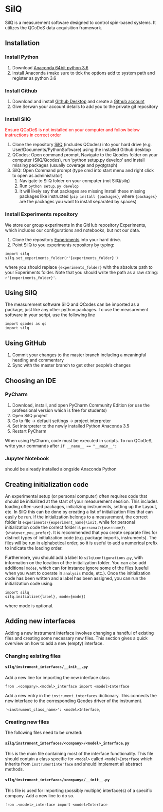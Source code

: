 # SilQ

SilQ is a measurement software designed to control spin-based systems. It utilizes the QCoDeS data acquisition framework.


## Installation

### Install Python
1.	Download [Anaconda 64bit python 3.6](https://www.continuum.io/downloads)
2.	Install Anaconda (make sure to tick the options add to system path and register as python 3.6

### Install Github
1.	Download and install [Github Desktop](https://desktop.github.com/) and create a [Github account](https://github.com/)
2.	Give Serwan your account details to add you to the private git repository

### Install SilQ
<span style="color:red">Ensure QCoDeS is not installed on your computer and
follow below instructions in correct order</span>
1.	Clone the repository [SilQ](https://github.com/nulinspiratie/SilQ) (includes QCodes) into your hard drive
    (e.g. User/Documents/PythonSoftware) using the installed Github desktop
2.	QCodes: Open command prompt, Navigate to the Qcodes folder on your computer (SilQ/Qcodes),
    run ‘python setup.py develop’ and install missing packages (usually coverage and pyqtgraph)
3.	SilQ: Open Command prompt (type cmd into start menu and right click to open as administrator)
    1.	Navigate to SilQ folder on your computer (not SilQ/silq)
    3.	Run `python setup.py develop`
    4.	It will likely say that packages are missing
        Install these missing packages like instructed (`pip install {packages}`, where `{packages}` are the packages you want to install separated by spaces)

### Install Experiments repository
We store our group experiments in the GitHub repository Experiments, which includes our configurations and notebooks, but not our data.
1. Clone the repository [Experiments](https://github.com/nulinspiratie/experiments) into your hard drive.
2. Point SilQ to you experiments repository by typing:
```
import silq
silq.set_experiments_folder(r'{experiments_folder}')
```
where you should replace `{experiments_folder}` with the absolute path to your Experiments folder.
Note that you should write the path as a raw string: `r'{experiments_folder}'`.

## Using SilQ
The measurement software SilQ and QCodes can be imported as a package, just like any other python packages.
To use the measurement software in your script, use the following line
```
import qcodes as qc
import silq
```


## Using GitHub
1.	Commit your changes to the master branch including a meaningful heading and commentary
2.	Sync with the master branch to get other people’s changes

## Choosing an IDE
### PyCharm
1.	Download, install, and open PyCharm Community Edition (or use the professional version which is free for students)
2.	Open SilQ project
3.	Go to file -> default settings -> project interpreter
4.	Set interpreter to the newly installed Python Anaconda 3.5
5.	Restart PyCharm

When using PyCharm, code must be executed in scripts. To run QCoDeS, write your commands after `if __name__ == "__main__":`

### Jupyter Notebook
should be already installed alongside Anaconda Python


## Creating initialization code
An experimental setup (or personal computer) often requires code that should be initialized at the start of your measurement session.
This includes loading often-used packages, initializing instruments, setting up the Layout, etc.
In SilQ this can be done by creating a list of initialization files that can easily be run.
If the initialization belongs to a measurement, the correct folder is `experiments\{experiment_name}\init`, while for personal initialization code the correct folder is `personal\{username}\{whatever_you_prefer}`.
It is recommended that you create separate files for distinct types of initialization code (e.g. package imports, instruments).
The files will be run in alphabetical order, so it is useful to add a numerical prefix to indicate the loading order.

Furthermore, you should add a label to `silq\configurations.py`, with information on the location of the initialization folder.
You can also add additional `modes`, which can for instance ignore some of the files (useful when you want to operate in `analysis` mode, etc.).
Once the initialization code has been written and a label has been assigned, you can run the initialization code using:

```
import silq
silq.initialize({label}, mode={mode})
```
where mode is optional.


## Adding new interfaces
Adding a new instrument interface involves changing a handful of existing files and creating some necessary new files.
This section gives a quick overview on how to add a new (empty) interface.
 
### Changing existing files
#### `silq/instrument_interfaces/__init__.py`

Add a new line for importing the new interface class 

```
from .<company>.<model>_interface import <model>Interface
```

Add a new entry in the `instrument_interfaces` dictionary. This connects the new interface to the corresponding Qcodes driver of the instrument. 

```
'<instrument_class_name>': <model>Interface,
```

### Creating new files
The following files need to be created:

#### `silq/instrument_interfaces/<company>/<model>_interface.py`

This is the main file containing most of the interface functionality. This file should contain a class specific for `<model>` called `<model>Interface` which inherits from `InstrumentInterface` and should implement all abstract methods.

#### `silq/instrument_interfaces/<company>/__init__.py`

This file is used for importing (possibly multiple) interface(s) of a specific company. Add a new line to do so.

```
from .<model>_interface import <model>Interface
```
